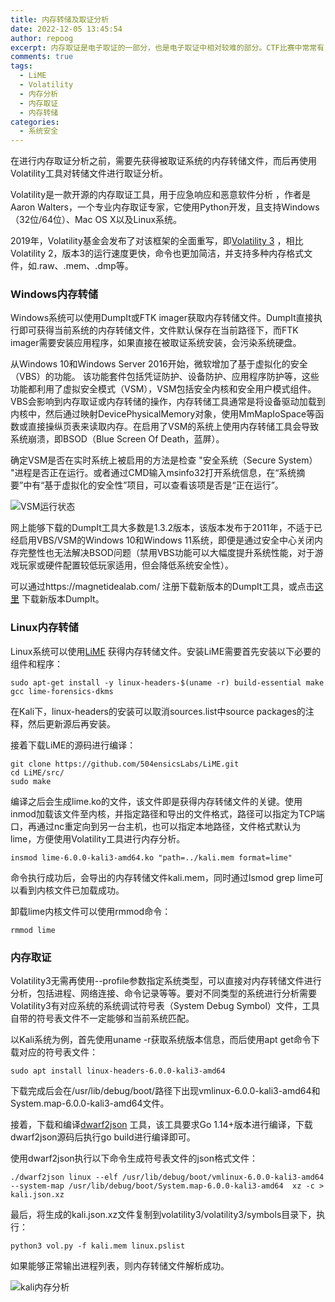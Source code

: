 ```yaml
---
title: 内存转储及取证分析
date: 2022-12-05 13:45:54
author: repoog
excerpt: 内存取证是电子取证的一部分，也是电子取证中相对较难的部分。CTF比赛中常常有关于内存转储或取证的题目，但大多数题目在设计上相对粗浅，或不贴近实际工作。本文介绍的是基于Volatility工具的内存转储和取证分析的基本原理和操作。
comments: true
tags:
  - LiME
  - Volatility
  - 内存分析
  - 内存取证
  - 内存转储
categories:
  - 系统安全
---
```


在进行内存取证分析之前，需要先获得被取证系统的内存转储文件，而后再使用Volatility工具对转储文件进行取证分析。

Volatility是一款开源的内存取证工具，用于应急响应和恶意软件分析 ，作者是Aaron Walters，一个专业内存取证专家，它使用Python开发，且支持Windows（32位/64位）、Mac OS X以及Linux系统。

2019年，Volatility基金会发布了对该框架的全面重写，即[Volatility 3](https://github.com/volatilityfoundation/volatility3) ，相比Volatility 2，版本3的运行速度更快，命令也更加简洁，并支持多种内存格式文件，如.raw、.mem、.dmp等。

### **Windows内存转储**

Windows系统可以使用DumpIt或FTK imager获取内存转储文件。DumpIt直接执行即可获得当前系统的内存转储文件，文件默认保存在当前路径下，而FTK imager需要安装应用程序，如果直接在被取证系统安装，会污染系统硬盘。

从Windows 10和Windows Server 2016开始，微软增加了基于虚拟化的安全（VBS）的功能。 该功能套件包括凭证防护、设备防护、应用程序防护等，这些功能都利用了虚拟安全模式（VSM），VSM包括安全内核和安全用户模式组件。VBS会影响到内存取证或内存转储的操作，内存转储工具通常是将设备驱动加载到内核中，然后通过映射DevicePhysicalMemory对象，使用MmMapIoSpace等函数或直接操纵页表来读取内存。在启用了VSM的系统上使用内存转储工具会导致系统崩溃，即BSOD（Blue Screen Of Death，蓝屏）。

确定VSM是否在实时系统上被启用的方法是检查 "安全系统（Secure System） "进程是否正在运行。或者通过CMD输入msinfo32打开系统信息，在“系统摘要”中有“基于虚拟化的安全性”项目，可以查看该项是否是“正在运行”。

![VSM运行状态](images/2022/12/VMS-Status.png 'VSM运行状态')

网上能够下载的DumpIt工具大多数是1.3.2版本，该版本发布于2011年，不适于已经启用VBS/VSM的Windows 10和Windows 11系统，即便是通过安全中心关闭内存完整性也无法解决BSOD问题（禁用VBS功能可以大幅度提升系统性能，对于游戏玩家或硬件配置较低玩家适用，但会降低系统安全性）。

可以通过https://magnetidealab.com/ 注册下载新版本的DumpIt工具，或点击[这里](https://1drv.ms/u/s!AtipXnOOFZk7igPf8JyRqsQFX8rI?e=ZhuaAf) 下载新版本DumpIt。

### **Linux内存转储**

Linux系统可以使用[LiME](https://github.com/504ensicsLabs/LiME) 获得内存转储文件。安装LiME需要首先安装以下必要的组件和程序：

``` Shell
sudo apt-get install -y linux-headers-$(uname -r) build-essential make gcc lime-forensics-dkms
```

在Kali下，linux-headers的安装可以取消sources.list中source packages的注释，然后更新源后再安装。

接着下载LiME的源码进行编译：

``` Shell
git clone https://github.com/504ensicsLabs/LiME.git
cd LiME/src/
sudo make
```

编译之后会生成lime.ko的文件，该文件即是获得内存转储文件的关键。使用inmod加载该文件至内核，并指定路径和导出的文件格式，路径可以指定为TCP端口，再通过nc重定向到另一台主机，也可以指定本地路径，文件格式默认为lime，方便使用Volatility工具进行内存分析。

``` Shell
insmod lime-6.0.0-kali3-amd64.ko "path=../kali.mem format=lime"
```

命令执行成功后，会导出的内存转储文件kali.mem，同时通过lsmod grep lime可以看到内核文件已加载成功。

卸载lime内核文件可以使用rmmod命令：

``` Shell
rmmod lime
```

### **内存取证**

Volatility3无需再使用--profile参数指定系统类型，可以直接对内存转储文件进行分析，包括进程、网络连接、命令记录等等。要对不同类型的系统进行分析需要Volatility3有对应系统的系统调试符号表（System Debug Symbol）文件，工具自带的符号表文件不一定能够和当前系统匹配。

以Kali系统为例，首先使用uname -r获取系统版本信息，而后使用apt get命令下载对应的符号表文件：

``` Shell
sudo apt install linux-headers-6.0.0-kali3-amd64
```

下载完成后会在/usr/lib/debug/boot/路径下出现vmlinux-6.0.0-kali3-amd64和System.map-6.0.0-kali3-amd64文件。

接着，下载和编译[dwarf2json](https://github.com/volatilityfoundation/dwarf2json) 工具，该工具要求Go 1.14+版本进行编译，下载dwarf2json源码后执行go build进行编译即可。

使用dwarf2json执行以下命令生成符号表文件的json格式文件：

``` Shell
./dwarf2json linux --elf /usr/lib/debug/boot/vmlinux-6.0.0-kali3-amd64 --system-map /usr/lib/debug/boot/System.map-6.0.0-kali3-amd64  xz -c > kali.json.xz
```

最后，将生成的kali.json.xz文件复制到volatility3/volatility3/symbols目录下，执行：

``` Shell
python3 vol.py -f kali.mem linux.pslist
```

如果能够正常输出进程列表，则内存转储文件解析成功。

![kali内存分析](images/2022/12/vol-kali-pslist.png 'kali内存分析')